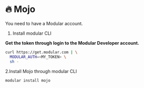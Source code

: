 # 🔥 Mojo

You need to have a Modular account.

1. Install modular CLI

__Get the token through login to the Modular Developer account.__

```bash
curl https://get.modular.com | \
  MODULAR_AUTH=<MY_TOKEN> \
  sh -
```
2.Install Mojo through modular CLI
```bash
modular install mojo
```

